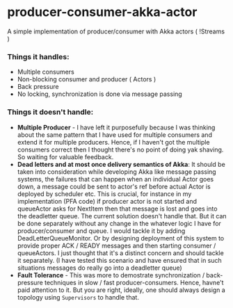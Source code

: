 # producer-consumer-akka-actor
A simple implementation of producer/consumer with Akka actors ( !Streams ) 

### Things it handles:
* Multiple consumers
* Non-blocking consumer and producer ( Actors )
* Back pressure
* No locking, synchronization is done via message passing

### Things it doesn't handle:
* **Multiple Producer** - I have left it purposefully because I was thinking about the same pattern that I have used for multiple consumers and extend it for multiple producers. Hence, if I haven't got the multiple consumers correct then I thought there's no point of doing yak shaving. So waiting for valuable feedback.
* **Dead letters and at most once delivery semantics of Akka**: It should be taken into consideration while developing Akka like message passing systems, the failures that can happen when an individual Actor goes down, a message could be sent to actor's ref before actual Actor is deployed by scheduler etc. This is crucial, for instance in my implementation (PFA code) if producer actor is not started and queueActor asks for NextItem then that message is lost and goes into the deadletter queue. The current solution doesn't handle that. But it can be done separately without any change in the whatever logic I have for producer/consumer and queue. I would tackle it by adding DeadLetterQueueMonitor. Or by designing deployment of this system to provide proper ACK / READY messages and then starting consumer / queueActors. I just thought that it's a distinct concern and should tackle it separately. 
(I have tested this scenario and have ensured that in such situations messages do really go into a deadletter queue)
* **Fault Tolerance** - This was more to demostrate synchronization / back-pressure techniques in slow / fast producer-consumers. Hence, havne't paid attention to it. But you are right, ideally, one should always design a topology using `Supervisors` to handle that.

